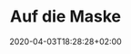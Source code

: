 ---
title: Auf die Maske
date: 2020-04-03T18:28:28+02:00
draft: false
description: 

header:
  description: Auf die <span class="text">Maske!</span>
  images:
    - /uploads/masken/11.jpg
    - /uploads/masken/12.jpg
    - /uploads/masken/3-h.jpg
    - /uploads/masken/5.jpg
    - /uploads/masken/produktion-1.jpg
    - /uploads/masken/produktion-2.jpg

modules:
  - partial: text-groups
    params:
      - name: 100% Baumwolle - waschbar bei 90 Grad
        description:
          Die Masken bestehen aus 100% Baumwollstoff und können somit bei 90 Grad in der Maschine gewaschen oder mindestes 5 Minuten in einem Topf ausgekocht werde. 
      - name: Austauschbares Filtermaterial
        description:
          In die Lasche im Inneren der Maske kann nach Bedarf zusätzliches Filtermaterial (z.B. Lagen elektrostatischen Materials, Elekret, o.ä.) eingeschoben werden.
      - name: Perfekte Passform
        description:
          An der oberen Kante ist ein Nasenbügel mitgefasst um die Maske optimal an die Gesichtsform anzupassen.
          Die Passform kann durch den Knoten am Gummiband individuell reguliert weden.
  - partial: order
  - partial: photos
    params:
      -
        image:
          url: /uploads/masken/11.jpg
          alt: 
      -
        class: short-col
        image:
          url: /uploads/masken/3.jpg
          alt: 
          media: "(max-width: 46.25em)"
      -
        class: wide-col
        image:
          url: /uploads/masken/2.jpg
          alt: 
      -
        class: wide-col
        image:
          url: /uploads/masken/5.jpg
          alt: 
      -
        class: short-col
        image:
          url: /uploads/masken/10.jpg
          alt: 
      -
        image:
          url: /uploads/masken/1.jpg
          alt: 
---